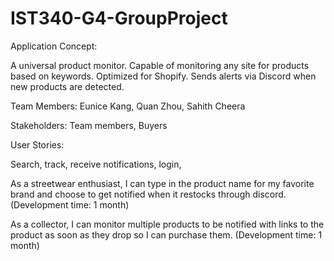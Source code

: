 # IST340-G4-GroupProject

Application Concept: 

A universal product monitor. Capable of monitoring any site for products based on keywords. Optimized for Shopify. Sends alerts via Discord when new products are detected.

Team Members: Eunice Kang, Quan Zhou, Sahith Cheera

Stakeholders: Team members, Buyers

User Stories:

Search, track, receive notifications, login, 

As a streetwear enthusiast, I can type in the product name for my favorite brand and choose to get notified when it restocks through discord. (Development time: 1 month)

As a collector, I can monitor multiple products to be notified with links to the product as soon as they drop so I can purchase them. (Development time: 1 month)




